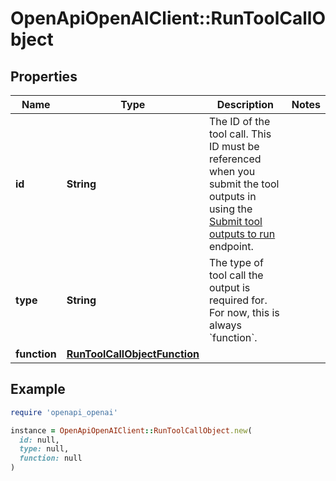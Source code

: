 # OpenApiOpenAIClient::RunToolCallObject

## Properties

| Name | Type | Description | Notes |
| ---- | ---- | ----------- | ----- |
| **id** | **String** | The ID of the tool call. This ID must be referenced when you submit the tool outputs in using the [Submit tool outputs to run](/docs/api-reference/runs/submitToolOutputs) endpoint. |  |
| **type** | **String** | The type of tool call the output is required for. For now, this is always &#x60;function&#x60;. |  |
| **function** | [**RunToolCallObjectFunction**](RunToolCallObjectFunction.md) |  |  |

## Example

```ruby
require 'openapi_openai'

instance = OpenApiOpenAIClient::RunToolCallObject.new(
  id: null,
  type: null,
  function: null
)
```

